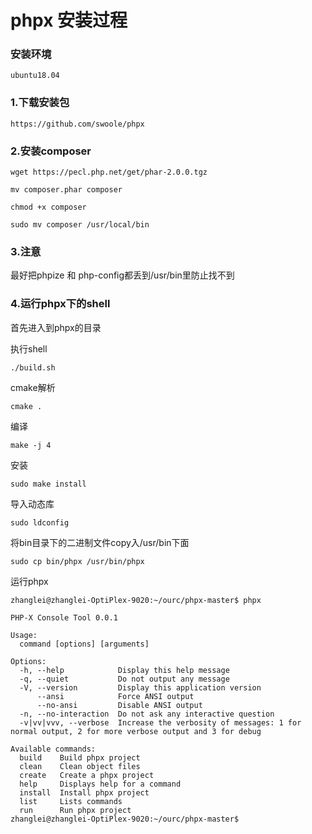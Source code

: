 # phpx 安装过程

### 安装环境

	ubuntu18.04
	
### 1.下载安装包

	https://github.com/swoole/phpx
	
### 2.安装composer


	wget https://pecl.php.net/get/phar-2.0.0.tgz
	
	mv composer.phar composer
	
	chmod +x composer
	
	sudo mv composer /usr/local/bin
	
### 3.注意

最好把phpize 和 php-config都丢到/usr/bin里防止找不到
	
### 4.运行phpx下的shell

首先进入到phpx的目录

执行shell

	./build.sh

cmake解析
	
	cmake .
	
编译

	make -j 4
	
安装
	
	sudo make install
	
导入动态库
	
	sudo ldconfig
	
将bin目录下的二进制文件copy入/usr/bin下面

	sudo cp bin/phpx /usr/bin/phpx
	
运行phpx

	zhanglei@zhanglei-OptiPlex-9020:~/ourc/phpx-master$ phpx
	
	PHP-X Console Tool 0.0.1

	Usage:
	  command [options] [arguments]

	Options:
	  -h, --help            Display this help message
	  -q, --quiet           Do not output any message
	  -V, --version         Display this application version
	      --ansi            Force ANSI output
	      --no-ansi         Disable ANSI output
	  -n, --no-interaction  Do not ask any interactive question
	  -v|vv|vvv, --verbose  Increase the verbosity of messages: 1 for normal output, 2 for more verbose output and 3 for debug

	Available commands:
	  build    Build phpx project
	  clean    Clean object files
	  create   Create a phpx project
	  help     Displays help for a command
	  install  Install phpx project
	  list     Lists commands
	  run      Run phpx project
	zhanglei@zhanglei-OptiPlex-9020:~/ourc/phpx-master$ 


	
